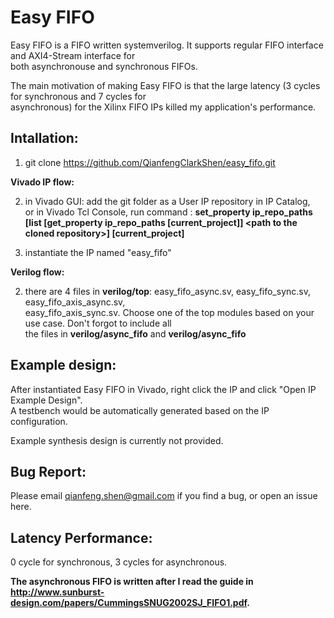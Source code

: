 # Easy FIFO

Easy FIFO is a FIFO written systemverilog. It supports regular FIFO interface and AXI4-Stream interface for  
both asynchronouse and synchronous FIFOs.

The main motivation of making Easy FIFO is that the large latency (3 cycles for synchronous and 7 cycles for  
asynchronous) for the Xilinx FIFO IPs killed my application's performance.

## Intallation:

1. git clone https://github.com/QianfengClarkShen/easy_fifo.git
    
**Vivado IP flow:**
  
2. in Vivado GUI: add the git folder as a User IP repository in IP Catalog,  
   or in Vivado Tcl Console, run command :
   **set_property  ip_repo_paths  [list [get_property ip_repo_paths [current_project]] \<path to the cloned repository\>] [current_project]**
            
3. instantiate the IP named "easy_fifo"
        
**Verilog flow:**
    
2. there are 4 files in **verilog/top**: easy_fifo_async.sv, easy_fifo_sync.sv, easy_fifo_axis_async.sv,  
        easy_fifo_axis_sync.sv. Choose one of the top modules based on your use case. Don't forgot to include all  
        the files in **verilog/async_fifo** and **verilog/async_fifo**

## Example design:

After instantiated Easy FIFO in Vivado, right click the IP and click "Open IP Example Design".  
A testbench would be automatically generated based on the IP configuration.
    
Example synthesis design is currently not provided.
    
## Bug Report:
Please email qianfeng.shen@gmail.com if you find a bug, or open an issue here.

## Latency Performance:
0 cycle for synchronous, 3 cycles for asynchronous.

**The asynchronous FIFO is written after I read the guide in http://www.sunburst-design.com/papers/CummingsSNUG2002SJ_FIFO1.pdf.**
